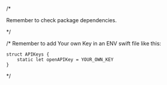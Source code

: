 /*

Remember to check package dependencies.

*/

/*
Remember to add Your own Key in an ENV swift file like this: 

```
struct APIKeys {
    static let openAPIKey = YOUR_OWN_KEY
}
```

*/
